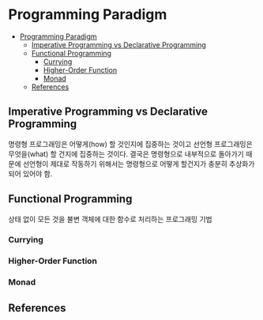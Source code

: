 # Programming Paradigm

- [Programming Paradigm](#programming-paradigm)
  - [Imperative Programming vs Declarative Programming](#imperative-programming-vs-declarative-programming)
  - [Functional Programming](#functional-programming)
    - [Currying](#currying)
    - [Higher-Order Function](#higher-order-function)
    - [Monad](#monad)
  - [References](#references)

## Imperative Programming vs Declarative Programming

명령형 프로그래밍은 어떻게(how) 할 것인지에 집중하는 것이고 선언형 프로그래밍은 무엇을(what) 할 건지에 집중하는 것이다. 결국은 명령형으로 내부적으로 돌아가기 때문에 선언형이 제대로 작동하기 위해서는 명령형으로 어떻게 할건지가 충분히 추상화가 되어 있어야 함.

## Functional Programming

상태 없이 모든 것을 불변 객체에 대한 함수로 처리하는 프로그래밍 기법

### Currying

### Higher-Order Function

### Monad

## References
